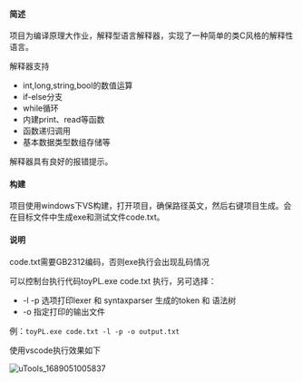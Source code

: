 #### 简述

项目为编译原理大作业，解释型语言解释器，实现了一种简单的类C风格的解释性语言。

解释器支持

- int,long,string,bool的数值运算
- if-else分支
- while循环
- 内建print、read等函数
- 函数递归调用
- 基本数据类型数组存储等

解释器具有良好的报错提示。

#### 构建

项目使用windows下VS构建，打开项目，确保路径英文，然后右键项目生成。会在目标文件中生成exe和测试文件code.txt。

#### 说明

code.txt需要GB2312编码，否则exe执行会出现乱码情况

可以控制台执行代码toyPL.exe code.txt 执行，另可选择：

- -l -p 选项打印lexer 和 syntaxparser 生成的token 和 语法树
- -o 指定打印的输出文件

例：`toyPL.exe code.txt -l -p -o output.txt`

使用vscode执行效果如下

![uTools_1689051005837](https://github.com/xiaoliubenliu/interpreter/raw/7b22a7a1e10154a6ec7c911da869a0d59fb916a4/readmePic/uTools_1689051005837.png)

